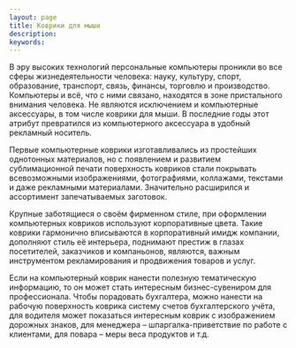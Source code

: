 ```yaml
---
layout: page
title: Коврики для мыши
description:
keywords:
---
```



В эру высоких технологий персональные компьютеры проникли во все сферы жизнедеятельности человека: науку, культуру, спорт, образование, транспорт, связь, финансы, торговлю и производство. Компьютеры и всё, что с ними связано, находятся в зоне пристального внимания человека. Не являются исключением и компьютерные аксессуары, в том числе коврики для мыши. В последние годы этот атрибут превратился из компьютерного аксессуара в удобный рекламный носитель.

Первые компьютерные коврики изготавливались из простейших однотонных материалов, но с появлением и развитием сублимационной печати поверхность ковриков стали покрывать всевозможными изображениями, фотографиями, коллажами, текстами и даже рекламными материалами. Значительно расширился и ассортимент запечатываемых заготовок.

Крупные заботящиеся о своём фирменном стиле, при оформлении компьютерных ковриков используют корпоративные цвета. Такие коврики гармонично вписываются в корпоративный имидж компании, дополняют стиль её интерьера, поднимают престиж в глазах посетителей, заказчиков и компаньонов, являются, важным инструментом рекламирования и продвижения товаров и услуг.

Если на компьютерный коврик нанести полезную тематическую информацию, то он может стать интересным бизнес-сувениром для профессионала. Чтобы порадовать бухгалтера, можно нанести на рабочую поверхность коврика систему счетов бухгалтерского учёта, для водителя может показаться интересным коврик с изображением дорожных знаков, для менеджера – шпаргалка-приветствие по работе с клиентами, для повара – меры веса продуктов и т.д.